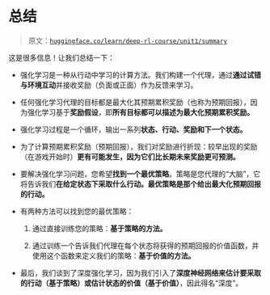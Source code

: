 # 总结

> 原文：[`huggingface.co/learn/deep-rl-course/unit1/summary`](https://huggingface.co/learn/deep-rl-course/unit1/summary)

这是很多信息！让我们总结一下：

+   强化学习是一种从行动中学习的计算方法。我们构建一个代理，通过**通过试错与环境互动**并接收奖励（负面或正面）作为反馈来学习。

+   任何强化学习代理的目标都是最大化其预期累积奖励（也称为预期回报），因为强化学习基于**奖励假设**，即**所有目标都可以描述为最大化预期累积奖励。**

+   强化学习过程是一个循环，输出一系列**状态、行动、奖励和下一个状态。**

+   为了计算预期累积奖励（预期回报），我们对奖励进行折现：较早出现的奖励（在游戏开始时）**更有可能发生，因为它们比长期未来奖励更可预测。**

+   要解决强化学习问题，您希望**找到一个最优策略**。策略是您代理的“大脑”，它将告诉我们**在给定状态下采取什么行动。**最优策略是那个**给出最大化预期回报的行动。**

+   有两种方法可以找到您的最优策略：

    1.  通过直接训练您的策略：**基于策略的方法。**

    1.  通过训练一个告诉我们代理在每个状态将获得的预期回报的价值函数，并使用这个函数来定义我们的策略：**基于价值的方法。**

+   最后，我们谈到了深度强化学习，因为我们引入了**深度神经网络来估计要采取的行动（基于策略）或估计状态的价值（基于价值）**，因此得名“深度”。
